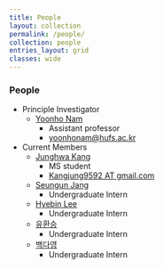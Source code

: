 ```yaml
---
title: People
layout: collection
permalink: /people/
collection: people
entries_layout: grid
classes: wide
---
```


### People
- Principle Investigator
    - [Yoonho Nam](https://yoonhonam.github.io/)
        - Assistant professor
        - [yoonhonam@hufs.ac.kr](mailto:yoonhonam@hufs.ac.kr)
- Current Members
    - [Junghwa Kang]()
        - MS student
        - [Kangjung9592 AT gmail.com]()
    - [Seungun Jang]()
        - Undergraduate Intern
    - [Hyebin Lee]()
        - Undergraduate Intern
    - [유환승]()
        - Undergraduate Intern
    - [백다영]()
        - Undergraduate Intern

